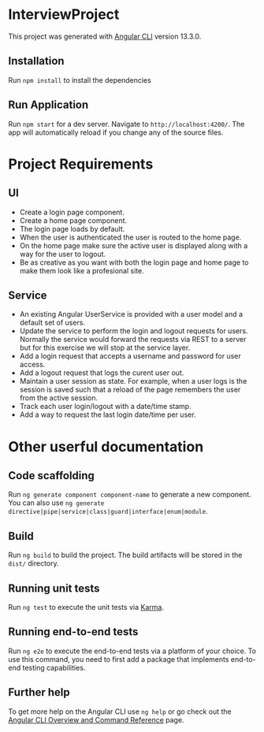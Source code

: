# InterviewProject

This project was generated with [Angular CLI](https://github.com/angular/angular-cli) version 13.3.0.

## Installation
Run `npm install` to install the dependencies

## Run Application
Run `npm start` for a dev server. Navigate to `http://localhost:4200/`. The app will automatically reload if you change any of the source files.

# Project Requirements

## UI
- Create a login page component.
- Create a home page component.
- The login page loads by default.
- When the user is authenticated the user is routed to the home page.
- On the home page make sure the active user is displayed along with a way for the user to logout.
- Be as creative as you want with both the login page and home page to make them look like a profesional site.

## Service
- An existing Angular UserService is provided with a user model and a default set of users.
- Update the service to perform the login and logout requests for users. Normally the service would forward the requests via REST to a server but for this exercise we will stop at the service layer.
- Add a login request that accepts a username and password for user access.
- Add a logout request that logs the curent user out.
- Maintain a user session as state. For example, when a user logs is the session is saved such that a reload of the page remembers the user from the active session.
- Track each user login/logout with a date/time stamp.
- Add a way to request the last login date/time per user.




# Other userful documentation

## Code scaffolding

Run `ng generate component component-name` to generate a new component. You can also use `ng generate directive|pipe|service|class|guard|interface|enum|module`.

## Build

Run `ng build` to build the project. The build artifacts will be stored in the `dist/` directory.

## Running unit tests

Run `ng test` to execute the unit tests via [Karma](https://karma-runner.github.io).

## Running end-to-end tests

Run `ng e2e` to execute the end-to-end tests via a platform of your choice. To use this command, you need to first add a package that implements end-to-end testing capabilities.

## Further help

To get more help on the Angular CLI use `ng help` or go check out the [Angular CLI Overview and Command Reference](https://angular.io/cli) page.
